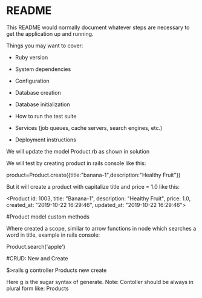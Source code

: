 # README

This README would normally document whatever steps are necessary to get the
application up and running.

Things you may want to cover:

* Ruby version

* System dependencies

* Configuration

* Database creation

* Database initialization

* How to run the test suite

* Services (job queues, cache servers, search engines, etc.)

* Deployment instructions


We will update the model Product.rb as shown in solution

We will test by creating product in rails console like this:

product=Product.create({title:"banana-1",description:"Healthy Fruit"})

But it will create a product with capitalize title and price = 1.0 like this:

<Product id: 1003, title: "Banana-1", description: "Healthy Fruit", price: 1.0, created_at: "2019-10-22 16:29:46", updated_at: "2019-10-22 16:29:46">

#Product model custom methods

Where created a scope, similar to arrow functions in node which searches a word in title, example in rails console:

Product.search('apple')

#CRUD: New and Create

$>rails g controller Products new create 

Here g is the sugar syntax of generate.
Note: Contoller should be always in plural form like: Products

